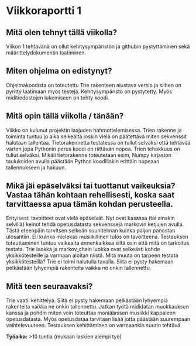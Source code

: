 # Viikkoraportti 1

## Mitä olen tehnyt tällä viikolla?

Viikon 1 tehtävänä on ollut kehitysympäristön ja githubin pystyttäminen sekä määrittelydokumentin laatiminen.

## Miten ohjelma on edistynyt?

Ohjelmakoodista on toteutettu Trie rakenteen alustava versio ja siihen on pyritty laatimaan myös testejä. Kehitysympäristö on pystytetty. Myös miditiedostojen lukemiseen on tehty koodi.

## Mitä opin tällä viikolla / tänään?

Viikko on kulunut projektin laajuden hahmottelemisessa. Trien rakenne ja toiminta tuntuu jo aika selkeältä joskin vielä on päätettävä miten sekvenssit halutaan tallentaa. Tietorakennetta testatessa on tullut selväksi että tehtävää varten jopa Pythonin perus koodi on riittävän nopea. Trien tehokkuus on tullut selväksi. Mikäli tietorakenne toteutetaan esim, Numpy kirjaston taulukoiden avulla päästään Python koodillakin erittäin nopeaan tallennukseen ja hakuun.

## Mikä jäi epäselväksi tai tuottanut vaikeuksia? Vastaa tähän kohtaan rehellisesti, koska saat tarvittaessa apua tämän kohdan perusteella.

Erityisesti tavoitteet ovat vielä epäselvät. Nyt ovat kasassa (tai ainakin selvillä) keinot tehdä opetusdatasta sekvenssejä markovin ketjujen avulla. Tästä eteenpäin tarvitsen selkeän suunitelman kuinka paljon panostan ulosantiin. Eli kuinka mielekäs musiikillinen tulos on tavoitteena.
Testauksen toteuttaminen tuntuu vaikealta ennenkaikkea siltä osin että mitä on tarkoitus testata. Trie luokka ja markov_chain luokka ovat selkeästi kohde yksikkötesteille ja varmaan aloitan niistä. Mitä muuta on tarpeen testata yksikkötesteillä?
Trie ei toimi halutulla tavalla. Siitä ei pysty hakemaan pelkästään lyhyempiä rakenteita vaikka ne onkin tallennettu.

## Mitä teen seuraavaksi?

Trie vaatii kehittelyä. Siitä ei pysty hakemaan pelkästään lyhyempiä rakenteita vaikka ne onkin tallennettu.
Jatkan työtä mididatan muokkauksen kanssa ja pohdin miten voin toteuttaa moniäänisen musiikki kappaleen opetusdatasta.
Myös opetusdataa tarvitaan lisää jotta päästään suurempaan vaihtelevuuteen. Testauksen kehittäminen on varmaankin suurin tehtävä.

**Työaika:** >10 tuntia (mukaan laskien aiempi työ)